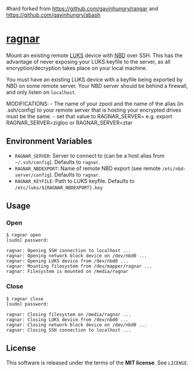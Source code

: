 #hard forked from 
https://github.com/gavinhungry/rangar
and
https://github.com/gavinhungry/abash

[ragnar](http://en.battlestarwiki.org/wiki/Ragnar_Anchorage)
========
Mount an existing remote [LUKS](https://gitlab.com/cryptsetup/cryptsetup) device
with [NBD](http://nbd.sourceforge.net/) over SSH. This has the advantage of
never exposing your LUKS keyfile to the server, as all encryption/decryption
takes place on your local machine.

You must have an existing LUKS device with a keyfile being exported by NBD on
some remote server. Your NBD server should be behind a firewall, and only listen
on `localhost`.

MODIFICATIONS:
    - The name of your zpool and the name of the alias (in .ssh/config) to your remote server that is
    hosting your encrypted drives must be the same. 
    - set that value to RAGNAR_SERVER=
    e.g. export RAGNAR_SERVER=zigloo or RAGNAR_SERVER=ztar

Environment Variables
---------------------
  - `RAGNAR_SERVER`: Server to connect to (can be a host alias from
    `~/.ssh/config`). Defaults to `ragnar`.
  - `RAGNAR_NBDEXPORT`: Name of remote NBD export (see remote
    `/etc/nbd-server/config`). Defaults to `ragnar`.
  - `RAGNAR_KEYFILE`: Path to LUKS keyfile. Defaults to
    `/etc/luks/${RAGNAR_NBDEXPORT}.key`

Usage
-----

### Open

    $ ragnar open
    [sudo] password:

    ragnar: Opening SSH connection to localhost ...
    ragnar: Opening network block device on /dev/nbd0 ...
    ragnar: Opening LUKS device from /dev/nbd0 ...
    ragnar: Mounting filesystem from /dev/mapper/ragnar ...
    ragnar: Filesystem is mounted on /media/ragnar

### Close

    $ ragnar close
    [sudo] password:

    ragnar: Closing filesystem on /media/ragnar ...
    ragnar: Closing LUKS device from /dev/nbd0 ...
    ragnar: Closing network block device on /dev/nbd0 ...
    ragnar: Closing SSH connection to localhost ...

License
-------
This software is released under the terms of the **MIT license**. See `LICENSE`.
